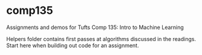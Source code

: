 # comp135
Assignments and demos for Tufts Comp 135: Intro to Machine Learning

Helpers folder contains first passes at algorithms discussed in the readings. Start here when building out code for an assignment.
